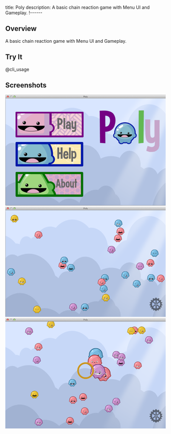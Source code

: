 title: Poly
description: A basic chain reaction game with Menu UI and Gameplay.
!------

## Overview
A basic chain reaction game with Menu UI and Gameplay.

## Try It
@cli_usage

## Screenshots
![Poly Screenshot](images/screenshot.png)
![Poly Screenshot](images/screenshot2.png)
![Poly Screenshot](images/screenshot3.png)